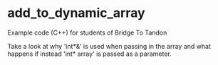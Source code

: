 # add_to_dynamic_array
Example code (C++) for students of Bridge To Tandon

Take a look at why 'int*&' is used when passing in the array and what happens if instead 'int* array' is passed as a parameter.
